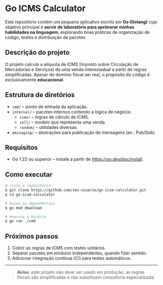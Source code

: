 # Go ICMS Calculator

Este repositório contém um pequeno aplicativo escrito em **Go (Golang)** cujo objetivo principal é **servir de laboratório para aprimorar minhas habilidades na linguagem**, explorando boas práticas de organização de código, testes e distribuição de pacotes.

## Descrição do projeto

O projeto calcula a alíquota de ICMS (Imposto sobre Circulação de Mercadorias e Serviços) de uma venda interestadual a partir de regras simplificadas. Apesar do domínio fiscal ser real, o propósito do código é exclusivamente **educacional**.

## Estrutura de diretórios

- `cmd/` – ponto de entrada da aplicação.
- `internal/` – pacotes internos contendo a lógica de negócio.
  - `icms/` – regras de cálculo de ICMS.
  - `sell/` – modelo que representa uma venda.
  - `random/` – utilidades diversas.
- `messaging/` – abstrações para publicação de mensagens (ex.: Pub/Sub).

## Requisitos

- Go 1.22 ou superior – instale a partir de <https://go.dev/doc/install>.

## Como executar

```bash
# clone o repositório
$ git clone https://github.com/seu-usuario/go-icsm-calculator.git
$ cd go-icsm-calculator

# baixe as dependências
$ go mod download

# execute o binário
$ go run ./cmd
```

## Próximos passos

1. Cobrir as regras de ICMS com testes unitários.
2. Separar pacotes em módulos independentes, quando fizer sentido.
3. Adicionar integração contínua (CI) para testes automáticos.

---

> **Aviso**: este projeto não deve ser usado em produção; as regras fiscais são simplificadas e não substituem consultoria especializada.
